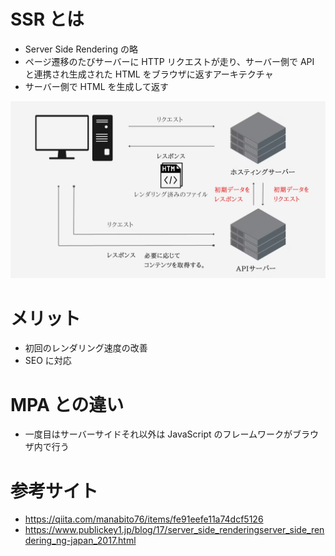 # SSR とは

- Server Side Rendering の略
- ページ遷移のたびサーバーに HTTP リクエストが走り、サーバー側で API と連携され生成された HTML をブラウザに返すアーキテクチャ
- サーバー側で HTML を生成して返す

![](画像/20240121164122.png)

# メリット

- 初回のレンダリング速度の改善
- SEO に対応

# MPA との違い

- 一度目はサーバーサイドそれ以外は JavaScript のフレームワークがブラウザ内で行う

# 参考サイト

- https://qiita.com/manabito76/items/fe91eefe11a74dcf5126
- https://www.publickey1.jp/blog/17/server_side_renderingserver_side_rendering_ng-japan_2017.html
